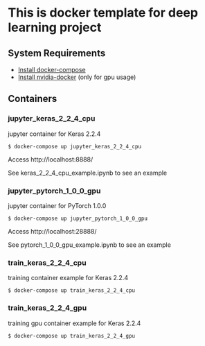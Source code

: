 # This is docker template for deep learning project

## System Requirements

* [Install docker-compose](https://docs.docker.com/compose/install/)
* [Install nvidia-docker](https://github.com/NVIDIA/nvidia-docker) (only for gpu usage)

## Containers

### jupyter_keras_2_2_4_cpu

jupyter container for Keras 2.2.4

```
$ docker-compose up jupyter_keras_2_2_4_cpu
```

Access http://localhost:8888/

See keras_2_2_4_cpu_example.ipynb to see an example

### jupyter_pytorch_1_0_0_gpu

jupyter container for PyTorch 1.0.0

```
$ docker-compose up jupyter_pytorch_1_0_0_gpu
```

Access http://localhost:28888/

See pytorch_1_0_0_gpu_example.ipynb to see an example

### train_keras_2_2_4_cpu

training container example for Keras 2.2.4

```
$ docker-compose up train_keras_2_2_4_cpu
```

### train_keras_2_2_4_gpu

training gpu container example for Keras 2.2.4

```
$ docker-compose up train_keras_2_2_4_gpu
```
